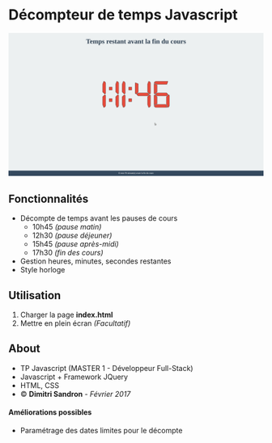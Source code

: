 # Décompteur de temps Javascript

![Capture d'écran](./screenshot_tp_temps_restant.png)

## Fonctionnalités
- Décompte de temps avant les pauses de cours
  - 10h45 _(pause matin)_
  - 12h30 _(pause déjeuner)_
  - 15h45 _(pause après-midi)_
  - 17h30 _(fin des cours)_
- Gestion heures, minutes, secondes restantes
- Style horloge

## Utilisation
1. Charger la page **index.html**
2. Mettre en plein écran _(Facultatif)_

## About
- TP Javascript (MASTER 1 - Développeur Full-Stack)
- Javascript + Framework JQuery
- HTML, CSS
- © **Dimitri Sandron** - _Février 2017_

#### Améliorations possibles
- Paramétrage des dates limites pour le décompte
